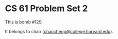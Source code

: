 CS 61 Problem Set 2
===================

This is bomb #129.

It belongs to chao (chaocheng@college.harvard.edu).
